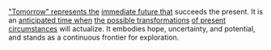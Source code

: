 
["Tomorrow" represents the](1/2/2/2/1/.Tomorrow) [immediate future that](1/2/2/2/1/.Tomorrow) succeeds the present. It is an [anticipated time when](1/2/1/3/1/1/2/3/.Perceived%20Time) [the possible transformations](3/3/2/2/2/3/2/.Transformation) [of present circumstances](1/2/2/3/.Present) will actualize. It embodies hope, uncertainty, and potential, and stands as a continuous frontier for exploration.

